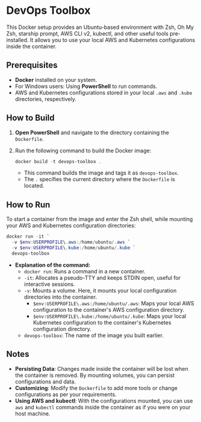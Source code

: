 # DevOps Toolbox

This Docker setup provides an Ubuntu-based environment with Zsh, Oh My Zsh, starship prompt, AWS CLI v2, kubectl, and other useful tools pre-installed. It allows you to use your local AWS and Kubernetes configurations inside the container.

## Prerequisites

- **Docker** installed on your system.
- For Windows users: Using **PowerShell** to run commands.
- AWS and Kubernetes configurations stored in your local `.aws` and `.kube` directories, respectively.

## How to Build

1. **Open PowerShell** and navigate to the directory containing the `Dockerfile`.

2. Run the following command to build the Docker image:

   ```powershell
   docker build -t devops-toolbox .
   ```

   - This command builds the image and tags it as `devops-toolbox`.
   - The `.` specifies the current directory where the `Dockerfile` is located.

## How to Run

To start a container from the image and enter the Zsh shell, while mounting your AWS and Kubernetes configuration directories:

```powershell
docker run -it `
  -v $env:USERPROFILE\.aws:/home/ubuntu/.aws `
  -v $env:USERPROFILE\.kube:/home/ubuntu/.kube `
  devops-toolbox
```

- **Explanation of the command:**
  - `docker run`: Runs a command in a new container.
  - `-it`: Allocates a pseudo-TTY and keeps STDIN open, useful for interactive sessions.
  - `-v`: Mounts a volume. Here, it mounts your local configuration directories into the container.
    - `$env:USERPROFILE\.aws:/home/ubuntu/.aws`: Maps your local AWS configuration to the container's AWS configuration directory.
    - `$env:USERPROFILE\.kube:/home/ubuntu/.kube`: Maps your local Kubernetes configuration to the container's Kubernetes configuration directory.
  - `devops-toolbox`: The name of the image you built earlier.


## Notes

- **Persisting Data**: Changes made inside the container will be lost when the container is removed. By mounting volumes, you can persist configurations and data.
- **Customizing**: Modify the `Dockerfile` to add more tools or change configurations as per your requirements.
- **Using AWS and kubectl**: With the configurations mounted, you can use `aws` and `kubectl` commands inside the container as if you were on your host machine.

